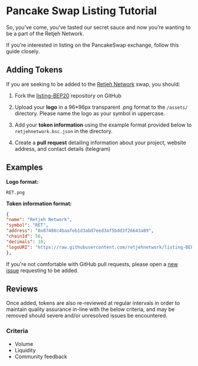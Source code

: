 
# Pancake Swap Listing Tutorial

So, you’ve come, you’ve tasted our secret sauce and now you’re wanting to be a part of the Retjeh Network.

If you’re interested in listing on the PancakeSwap exchange, follow this guide closely.

## Adding Tokens

If you are seeking to be added to the [Retjeh Network](https://retjehnetwork.xyz/) swap, you should:

1. Fork the [listing-BEP20](https://github.com/retjehnetwork/listing-BEP20/) repository on GitHub
2. Upload your **logo** in a 96*96px transparent .png format to the `/assets/` directory. Please name the logo as your symbol in uppercase.

3. Add your **token information** using the example format provided below to `retjehnetwork.bsc.json` in the directory.

4. Create a **pull request** detailing information about your project, website address, and contact details (telegram)

## Examples

**Logo format:**

`RET.png`

**Token information format:**

```json
{
"name": "Retjeh Network",
"symbol": "RET",
"address": "0x87486c4baafeb1d3abd7eed3af5bdd3f26643a89",
"chainId": 56,
"decimals": 18,
"logoURI": "https://raw.githubusercontent.com/retjehnetwork/listing-BEP20/master/assets/RET.png"
},
```

If you're not comfortable with GitHub pull requests, please open a [new issue](https://github.com/retjehnetwork/listing-BEP20/issues/new) requesting to be added.

## Reviews

Once added, tokens are also re-reviewed at regular intervals in order to maintain quality assurance in-line with the below criteria, and may be removed should severe and/or unresolved issues be encountered.

### Criteria

- Volume
- Liquidity
- Community feedback
